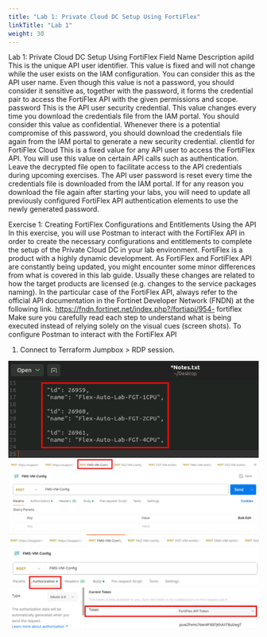 ```yaml
---
title: "Lab 1: Private Cloud DC Setup Using FortiFlex"
linkTitle: "Lab 1"
weight: 30
---
```


Lab 1: Private Cloud DC Setup Using FortiFlex
Field Name
Description
apiId
This is the unique API user identifier. This value is fixed and will not change
while the user exists on the IAM configuration. You can consider this as the
API user name. Even though this value is not a password, you should
consider it sensitive as, together with the password, it forms the credential
pair to access the FortiFlex API with the given permissions and scope.
password
This is the API user security credential. This value changes every time you
download the credentials file from the IAM portal. You should consider this
value as confidential. Whenever there is a potential compromise of this
password, you should download the credentials file again from the IAM portal
to generate a new security credential.
clientId for FortiFlex
Cloud
This is a fixed value for any API user to access the FortiFlex API. You will use
this value on certain API calls such as authentication.
Leave the decrypted file open to facilitate access to the API credentials during upcoming exercises.
The API user password is reset every time the credentials file is downloaded
from the IAM portal.
If for any reason you download the file again after starting your labs, you will
need to update all previously configured FortiFlex API authentication
elements to use the newly generated password.


Exercise 1: Creating FortiFlex Configurations and
Entitlements Using the API
In this exercise, you will use Postman to interact with the FortiFlex API in order to create the necessary
configurations and entitlements to complete the setup of the Private Cloud DC in your lab environment.
FortiFlex is a product with a highly dynamic development. As FortiFlex and
FortiFlex API are constantly being updated, you might encounter some
minor differences from what is covered in this lab guide. Usually these
changes are related to how the target products are licensed (e.g. changes to
the service packages naming).
In the particular case of the FortiFlex API, always refer to the official
API documentation in the Fortinet Developer Network (FNDN) at the
following link.
https://fndn.fortinet.net/index.php?/fortiapi/954-
fortiflex
Make sure you carefully read each step to understand what is being
executed instead of relying solely on the visual cues (screen shots).
To configure Postman to interact with the FortiFlex API
1. Connect to Terraform Jumpbox > RDP session.


![Screenshot](screenshot_075.png)
![Screenshot](screenshot_076.png)
![Screenshot](screenshot_077.png)